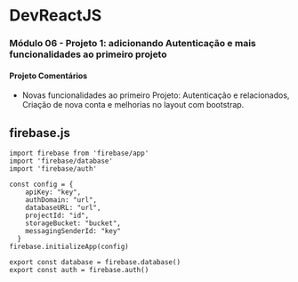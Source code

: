# DevReactJS

### Módulo 06 - Projeto 1: adicionando Autenticação e mais funcionalidades ao primeiro projeto
#### Projeto Comentários
- Novas funcionalidades ao primeiro Projeto: Autenticação e relacionados, Criação de nova conta e melhorias no layout com bootstrap.

## firebase.js
```
import firebase from 'firebase/app'
import 'firebase/database'
import 'firebase/auth'

const config = {
    apiKey: "key",
    authDomain: "url",
    databaseURL: "url",
    projectId: "id",
    storageBucket: "bucket",
    messagingSenderId: "key"
  }
firebase.initializeApp(config)

export const database = firebase.database()
export const auth = firebase.auth()
```